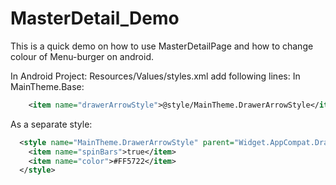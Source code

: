 # MasterDetail_Demo
This is a quick demo on how to use MasterDetailPage and how to change colour of Menu-burger on android. 

In Android Project:  Resources/Values/styles.xml add following lines: 
In MainTheme.Base:
```xml
    <item name="drawerArrowStyle">@style/MainTheme.DrawerArrowStyle</item>
```
As a separate style: 
```XML
  <style name="MainTheme.DrawerArrowStyle" parent="Widget.AppCompat.DrawerArrowToggle">
    <item name="spinBars">true</item>
    <item name="color">#FF5722</item>
  </style>
  ```
